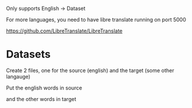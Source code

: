 Only supports English -> Dataset

For more languages, you need to have libre translate running on port 5000

https://github.com/LibreTranslate/LibreTranslate


# Datasets
Create 2 files, one for the source (english) and the target (some other langauge)

Put the english words in source

and the other words in target
